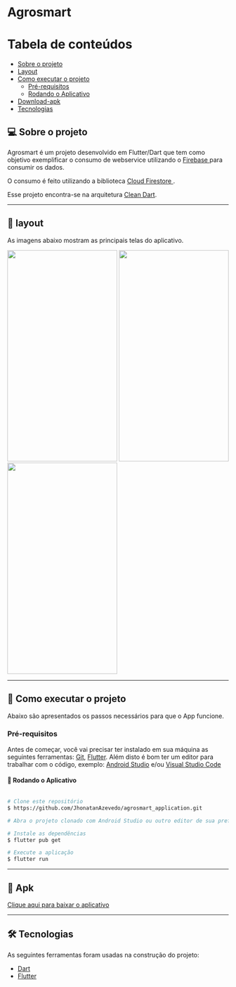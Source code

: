 # Agrosmart


Tabela de conteúdos
=================
<!--ts-->
* [Sobre o projeto](#-sobre-o-projeto)
* [Layout](#-layout)
* [Como executar o projeto](#-como-executar-o-projeto)
    * [Pré-requisitos](#pré-requisitos)
    * [Rodando o Aplicativo](#-rodando-o-aplicativo)
* [Download-apk](#-Apk)
* [Tecnologias](#-tecnologias)
<!--te-->




## 💻 Sobre o projeto

<p>Agrosmart é um projeto desenvolvido em Flutter/Dart que tem como objetivo exemplificar o consumo de webservice utilizando o <span> <a href="https://firebase.google.com/firebase"> Firebase </a> </span> para consumir os dados.</p>  
<p>O consumo é feito utilizando a biblioteca <span> <a href="https://pub.dev/packages/cloud_firestore"> Cloud Firestore </a> </span>.</p> 

Esse projeto encontra-se na arquitetura [Clean Dart](https://github.com/Flutterando/Clean-Dart).


---

## 🎨 layout
As imagens abaixo mostram as principais telas do aplicativo.

<img src="https://user-images.githubusercontent.com/64289437/179879781-6d93ccdf-eb23-4633-b0b1-ba5a93d79f6a.png" width="250" height="480"> <img src="https://user-images.githubusercontent.com/64289437/179880510-aa2050ac-e724-4ff8-b07e-4b1fd1408907.png" width="250" height="480"> <img src="https://user-images.githubusercontent.com/64289437/179880342-af23dfbd-684e-4a66-af37-fd4eef2c5758.png" width="250" height="480"> 





---
## 🚀 Como executar o projeto
Abaixo são apresentados os passos necessários para que o App funcione.

### Pré-requisitos

Antes de começar, você vai precisar ter instalado em sua máquina as seguintes ferramentas:
[Git](https://git-scm.com), [Flutter](https://flutter.dev/docs/get-started/install).
Além disto é bom ter um editor para trabalhar com o código, exemplo: [Android Studio](https://developer.android.com/studio) e/ou [Visual Studio Code](https://code.visualstudio.com/)

#### 🎲 Rodando o Aplicativo

```bash

# Clone este repositório
$ https://github.com/JhonatanAzevedo/agrosmart_application.git

# Abra o projeto clonado com Android Studio ou outro editor de sua preferência

# Instale as dependências
$ flutter pub get

# Execute a aplicação 
$ flutter run


```

---
## 📱 Apk

<span> <a href=""> Clique aqui para baixar o aplicativo </a> </span>

---
## 🛠 Tecnologias

As seguintes ferramentas foram usadas na construção do projeto:

- [Dart](https://dart.dev)
- [Flutter](https://flutter.dev/)
